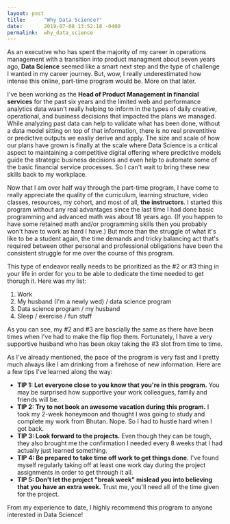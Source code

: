 ```yaml
---
layout: post
title:      "Why Data Science?"
date:       2019-07-08 13:52:18 -0400
permalink:  why_data_science
---
```



As an executive who has spent the majority of my career in operations management with a transition into product managment about seven years ago, **Data Science** seemed like a smart next step and the type of challenge I wanted in my career journey. But, wow, I really underestimated how intense this online, part-time program would be. More on that later.

I've been working as the **Head of Product Management in financial services** for the past six years and the limited web and performance analytics data wasn't really helping to inform in the types of daily creative, operational, and business decisions that impacted the plans we managed. While analyzing past data can help to validate what has been done, without a data model sitting on top of that information, there is no real preventitive or predictive outputs we easliy derive and apply. The size and scale of how our plans have grown is finally at the scale where Data Science is a critical aspect to maintaining a competitive digital offering where predictive models guide the strategic business decisions and even help to automate some of the basic financial service processes. So I can't wait to bring these new skills back to my workplace. 

Now that I am over half way through the part-time program, I have come to really appreciate the quality of the curriculum, learning structure, video classes, resources, my cohort, and most of all, **the instructors**. I started this program without any real advantages since the last time I had done basic programming and advanced math was about 18 years ago. (If you happen to have some retained math and/or programming skills then you probably won't have to work as hard I have.) But more than the struggle of what it's like to be a student again, the time demands and tricky balancing act that's required between other personal and professional obligations have been the consistent struggle for me over the course of this program.

This type of endeavor really needs to be prioritized as the #2 or #3 thing in your life in order for you to be able to dedicate the time needed to get thorugh it. Here was my list:

1. Work
2. My husband (I'm a newly wed) / data science program
3. Data science program / my husband
4. Sleep / exercise / fun stuff

As you can see, my #2 and #3 are bascially the same as there have been times when I've had to make the flip flop them. Fortunately, I have a very supportive husband who has been okay taking the #3 slot from time to time.

As I've already mentioned, the pace of the program is very fast and I pretty much always like I am drinking from a firehose of new information. Here are a few tips I've learned along the way:

* **TIP 1: Let everyone close to you know that you're in this program.** You may be surprised how supportive your work colleagues, family and friends will be.
* **TIP 2: Try to not book an awesome vacation during this program.** I took my 2-week honeymoon and thought I was going to study and complete my work from Bhutan. Nope. So I had to hustle hard when I got back.
* **TIP 3: Look forward to the projects.** Even though they can be tough, they also brought me the confirmation I needed every 8 weeks that I had actually just learned something.
* **TIP 4: Be prepared to take time off work to get things done.** I've found myself regularly taking off at least one work day during the project assignments in order to get through it all. 
* **TIP 5: Don't let the project "break week" mislead you into believing that you have an extra week.** Trust me, you'll need all of the time given for the project. 

From my experience to date, I highly recommend this program to anyone interested in Data Science!




